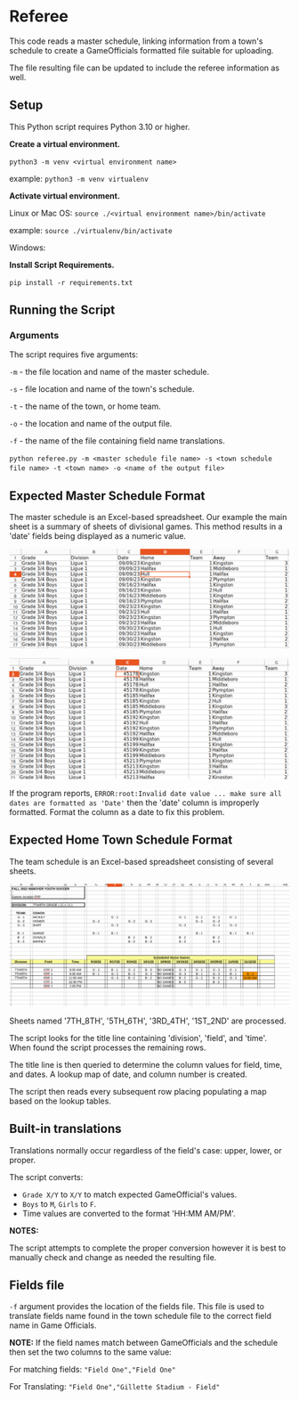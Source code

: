 # Referee

This code reads a master schedule, linking information from a town's schedule to create a GameOfficials formatted file suitable for uploading.

The file resulting file can be updated to include the referee information as well.


## Setup

This Python script requires Python 3.10 or higher.

**Create a virtual environment.** 

`python3 -m venv <virtual environment name>`

example: `python3 -m venv virtualenv`

**Activate virtual environment.**

Linux or Mac OS: `source ./<virtual environment name>/bin/activate`

example: `source ./virtualenv/bin/activate`

Windows: 

**Install Script Requirements.**

`pip install -r requirements.txt`


## Running the Script

### Arguments

The script requires five arguments:

`-m` - the file location and name of the master schedule.

`-s` - file location and name of the town's schedule.

`-t` - the name of the town, or home team.

`-o` - the location and name of the output file.

`-f` - the name of the file containing field name translations.

`python referee.py -m <master schedule file name> -s <town schedule file name> -t <town name> -o <name of the output file>`

## Expected Master Schedule Format

The master schedule is an Excel-based spreadsheet. Our example the main sheet is a summary of sheets of divisional games. This method results in a 'date' fields being displayed as a numeric value.

![Alt text](assets/masterschedule.png?raw=true "Correct Master Schedule")

![Alt text](assets/invalidmasterschedule.png?raw=true "Invalid Dates in Master Schedule")

If the program reports, `ERROR:root:Invalid date value ... make sure all dates are formatted as 'Date'` then the 'date' column is improperly formatted. Format the column as a date to fix this problem.

## Expected Home Town Schedule Format

The team schedule is an Excel-based spreadsheet consisting of several sheets.

![Alt text](assets/hometownschedule.png?raw=true "Home Team Schedule")


Sheets named '7TH_8TH', '5TH_6TH', '3RD_4TH', '1ST_2ND' are processed.

The script looks for the title line containing 'division', 'field', and 'time'. When found the script processes the remaining rows.

The title line is then queried to determine the column values for field, time, and dates. A lookup map of date, and column number is created.

The script then reads every subsequent row placing populating a map based on the lookup tables.

## Built-in translations

Translations normally occur regardless of the field's case: upper, lower, or proper.

The script converts:
* `Grade X/Y` to `X/Y` to match expected GameOfficial's values.
* `Boys` to `M`, `Girls` to `F`.
* Time values are converted to the format 'HH:MM AM/PM'.

**NOTES:** 

The script attempts to complete the proper conversion however it is best to manually check and change as needed the resulting file.

## Fields file

`-f` argument provides the location of the fields file. This file is used to translate fields name found in the town schedule file to the correct field name in Game Officials.

**NOTE:** If the field names match between GameOfficials and the schedule then set the two columns to the same value:

For matching fields: `"Field One","Field One"`

For Translating: `"Field One","Gillette Stadium - Field"`

